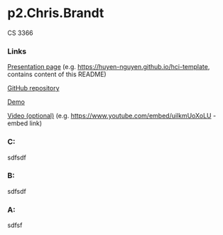 # p2.Chris.Brandt
CS 3366

### Links
[Presentation page](https://huyen-nguyen.github.io/hci-template) (e.g. https://huyen-nguyen.github.io/hci-template, contains content of this README)

[GitHub repository]([https://github.com/huyen-nguyen/hci-template](https://github.com/bchris24/p2.Chris.Brandt))

[Demo](https://bchris24.io/p2.chris.brandt/demo.html) 

[Video (optional)](https://www.youtube.com/) (e.g. https://www.youtube.com/embed/uilkmUoXoLU - embed link)


### C:
sdfsdf

### B:
sdfsdf

### A:
sdfsf
